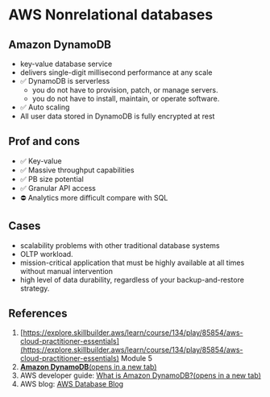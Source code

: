 # AWS Nonrelational databases

## Amazon DynamoDB

- key-value database service
- delivers single-digit millisecond performance at any scale
- ✅ DynamoDB is serverless
	- you do not have to provision, patch, or manage servers.
	- you do not have to install, maintain, or operate software.
- ✅ Auto scaling
- All user data stored in DynamoDB is fully encrypted at rest

## Prof and cons
- ✅ Key-value
- ✅ Massive throughput capabilities
- ✅ PB size potential
- ✅ Granular API access
- ⛔ Analytics more difficult compare with SQL
## Cases
- scalability problems with other traditional database systems
- OLTP workload.
- mission-critical application that must be highly available at all times without manual intervention
- high level of data durability, regardless of your backup-and-restore strategy.
## References
1. [https://explore.skillbuilder.aws/learn/course/134/play/85854/aws-cloud-practitioner-essentials](https://explore.skillbuilder.aws/learn/course/134/play/85854/aws-cloud-practitioner-essentials) Module 5
2. [**Amazon DynamoDB**(opens in a new tab)](https://aws.amazon.com/dynamodb/)
3. AWS developer guide: [What is Amazon DynamoDB?(opens in a new tab)](https://docs.aws.amazon.com/amazondynamodb/latest/developerguide/Introduction.html)
4. AWS blog: [AWS Database Blog](https://aws.amazon.com/blogs/database/how-to-determine-if-amazon-dynamodb-is-appropriate-for-your-needs-and-then-plan-your-migration/)